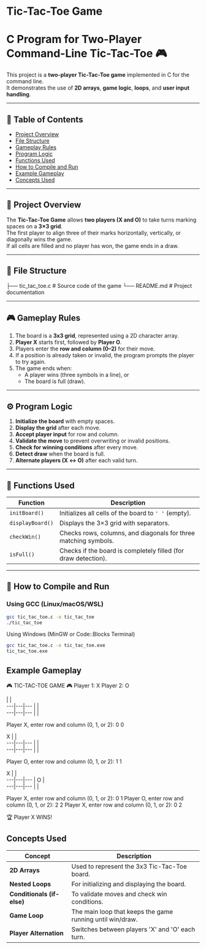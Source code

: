 # Tic-Tac-Toe Game
# C Program for Two-Player Command-Line Tic-Tac-Toe 🎮

This project is a **two-player Tic-Tac-Toe game** implemented in C for the command line.  
It demonstrates the use of **2D arrays**, **game logic**, **loops**, and **user input handling**.

---

## 🧩 Table of Contents
- [Project Overview](#project-overview)
- [File Structure](#file-structure)
- [Gameplay Rules](#gameplay-rules)
- [Program Logic](#program-logic)
- [Functions Used](#functions-used)
- [How to Compile and Run](#how-to-compile-and-run)
- [Example Gameplay](#example-gameplay)
- [Concepts Used](#concepts-used)

---

## 🧠 Project Overview
The **Tic-Tac-Toe Game** allows **two players (X and O)** to take turns marking spaces on a **3×3 grid**.  
The first player to align three of their marks horizontally, vertically, or diagonally wins the game.  
If all cells are filled and no player has won, the game ends in a draw.

---

## 📁 File Structure
├── tic_tac_toe.c # Source code of the game
└── README.md # Project documentation

---

## 🎮 Gameplay Rules
1. The board is a **3x3 grid**, represented using a 2D character array.
2. **Player X** starts first, followed by **Player O**.
3. Players enter the **row and column (0–2)** for their move.
4. If a position is already taken or invalid, the program prompts the player to try again.
5. The game ends when:
   - A player wins (three symbols in a line), or  
   - The board is full (draw).

---

## ⚙️ Program Logic
1. **Initialize the board** with empty spaces.
2. **Display the grid** after each move.
3. **Accept player input** for row and column.
4. **Validate the move** to prevent overwriting or invalid positions.
5. **Check for winning conditions** after every move.
6. **Detect draw** when the board is full.
7. **Alternate players (X ↔ O)** after each valid turn.

---

## 🧩 Functions Used

| Function | Description |
|-----------|--------------|
| `initBoard()` | Initializes all cells of the board to `' '` (empty). |
| `displayBoard()` | Displays the 3×3 grid with separators. |
| `checkWin()` | Checks rows, columns, and diagonals for three matching symbols. |
| `isFull()` | Checks if the board is completely filled (for draw detection). |

---

## 🧱 How to Compile and Run

### **Using GCC (Linux/macOS/WSL)**
```bash
gcc tic_tac_toe.c -o tic_tac_toe
./tic_tac_toe
```
Using Windows (MinGW or Code::Blocks Terminal)
```bash
gcc tic_tac_toe.c -o tic_tac_toe.exe
tic_tac_toe.exe
```

## Example Gameplay
🎮 TIC-TAC-TOE GAME 🎮
Player 1: X
Player 2: O

   |   |   
---|---|---
   |   |   
---|---|---
   |   |   

Player X, enter row and column (0, 1, or 2): 0 0

 X |   |   
---|---|---
   |   |   
---|---|---
   |   |   

Player O, enter row and column (0, 1, or 2): 1 1

 X |   |   
---|---|---
   | O |   
---|---|---
   |   |   

Player X, enter row and column (0, 1, or 2): 0 1
Player O, enter row and column (0, 1, or 2): 2 2
Player X, enter row and column (0, 1, or 2): 0 2

🏆 Player X WINS!

## Concepts Used
| Concept                    | Description                                               |
| -------------------------- | --------------------------------------------------------- |
| **2D Arrays**              | Used to represent the 3x3 Tic-Tac-Toe board.              |
| **Nested Loops**           | For initializing and displaying the board.                |
| **Conditionals (if-else)** | To validate moves and check win conditions.               |
| **Game Loop**              | The main loop that keeps the game running until win/draw. |
| **Player Alternation**     | Switches between players 'X' and 'O' each turn.           |
